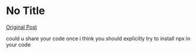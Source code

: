 # No Title

[Original Post](https://discourse.onlinedegree.iitm.ac.in/t/164277/292)

<p>could u share your code once i think you should explicitly try to install npx in your code</p>